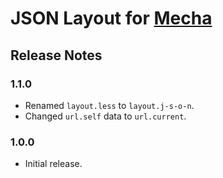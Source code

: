 JSON Layout for [Mecha](https://github.com/mecha-cms/mecha)
===========================================================

Release Notes
-------------

### 1.1.0

 - Renamed `layout.less` to `layout.j-s-o-n`.
 - Changed `url.self` data to `url.current`.

### 1.0.0

 - Initial release.
